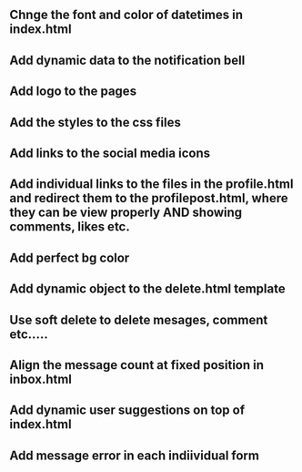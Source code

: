 ## Chnge the font and color of datetimes in index.html
## Add dynamic data to the notification bell
## Add logo to the pages
## Add the styles to the css files
## Add links to the social media icons
## Add individual links to the files in the profile.html and redirect them to the profilepost.html, where they can be view properly AND showing comments, likes etc.
## Add perfect bg color
## Add dynamic object to the delete.html template
## Use soft delete to delete mesages, comment etc.....
## Align the message count at fixed position in inbox.html
## Add dynamic user suggestions on top of index.html
## Add message error in each indiividual form
